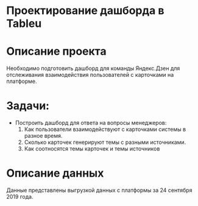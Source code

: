 # Проектирование дашборда в Tableu

# Описание проекта
Необходимо подготовить дашборд для команды Яндекс.Дзен для отслеживания взаимодействия пользователей с карточками на платформе.

# Задачи:
- Построить дашборд для ответа на вопросы менеджеров:
  1) Как пользователи взаимодействуют с карточками системы в разное время.
  2)  Сколько карточек генерируют темы с разными источниками.
  3) Как соотносятся темы карточек и темы источников
  
# Описание данных
Данные представлены выгрузкой данных с платформы за 24 сентября 2019 года.
